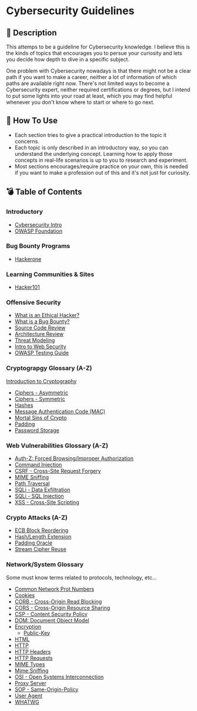 # Cybersecurity Guidelines

## :pushpin: Description

This attemps to be a guideline for Cybersecurity knowledge. I believe this is the kinds of topics that encourages you to persue your curiosity and lets you decide how depth to dive in a specific subject.

One problem with Cybersecurity nowadays is that there might not be a clear path if you want to make a career, neither a lot of information of which paths are available right now. There's not limited ways to become a Cybersecurity expert, neither required certifications or degrees, but I intend to put some lights into your road at least, which you may find helpful whenever you don't know where to start or where to go next.

## :memo: How To Use

* Each section tries to give a practical introduction to the topic it concerns.
* Each topic is only described in an introductory way, so you can understand the underlying concept. Learning how to apply those concepts in real-life scenarios is up to you to research and experiment.
* Most sections encourages/require practice on your own, this is needed if you want to make a profession out of this and it's not just for curiosity.

## :bomb: Table of Contents

### Introductory

* [Cybersecurity Intro](./intro_to_cybersecurity)
* [OWASP Foundation](./intro_to_cybersecurity/owasp)

### Bug Bounty Programs

* [Hackerone](https://www.hackerone.com/)

### Learning Communities & Sites

* [Hacker101](https://www.hacker101.com/)

### Offensive Security

* [What is an Ethical Hacker?](./offensive)
* [What is a Bug Bounty?](./offensive/bug-bounty)
* [Source Code Review](./offensive/code-review)
* [Architecture Review](./offensive/architectuer-review)
* [Threat Modeling](./offensive/threat-modeling)
* [Intro to Web Security](./offensive/web-sec)
* [OWASP Testing Guide](https://github.com/OWASP/wstg/tree/master/document)

### Cryptograpgy Glossary (A-Z)

[Introduction to Cryptography](./crypto)

* [Ciphers - Asymmetric](./crypto/ciphers/asymmetric)
* [Ciphers - Symmetric](./crypto/ciphers/symmetric)
* [Hashes](./crypto/hashes)
* [Message Authentication Code (MAC)](./crypto/mac)
* [Mortal Sins of Crypto](./crypto/mortal-sins)
* [Padding](./crypto/padding)
* [Password Storage](./crypto/pwd-storage)

### Web Vulnerabilities Glossary (A-Z)

* [Auth-Z: Forced Browsing/Improper Authorization](./vulnerabilities/auth-z)
* [Command Injection](./vulnerabilities/command-injection)
* [CSRF - Cross-Site Request Forgery](./vulnerabilities/csrf)
* [MIME Sniffing](./vulnerabilities/mime-sniffing)
* [Path Traversal](./vulnerabilities/path-traversal)
* [SQLi - Data Exfiltration](./vulnerabilities/sql-exfiltration)
* [SQLi - SQL Injection](./vulnerabilities/sql-injection)
* [XSS - Cross-Site Scripting](./vulnerabilities/xss)

### Crypto Attacks (A-Z)

* [ECB Block Reordering](./crypto/attacks/ecb-block-reordering)
* [Hash/Length Extension](./crypto/attacks/hash-extension)
* [Padding Oracle](./crypto/attacks/padding-oracle)
* [Stream Cipher Reuse](./crypto/attacks/stream-cipher-reuse)

### Network/System Glossary

Some must know terms related to protocols, technology, etc...

* [Common Network Prot Numbers](https://www.utilizewindows.com/list-of-common-network-port-numbers/)
* [Cookies](./glossary/cookies)
* [CORB - Cross-Origin Read Blocking](./glossary/corb)
* [CORS - Cross-Origin Resource Sharing](./glossary/cors)
* [CSP - Content Security Policy](./glossary/csp)
* [DOM: Document Object Model](./glossary/dom)
* [Encryption](./glossary/encryption)
  * [Public-Key](./glossary/encryption/public-key)
* [HTML](./glossary/html)
* [HTTP](./glossary/http)
* [HTTP Headers](./glossary/http-headers)
* [HTTP Requests](./glossary/http-requests)
* [MIME Types](./glossary/mime-types)
* [Mime Sniffing](./glossary/mime-sniffing)
* [OSI - Open Systems Interconnection](./glossary/osi)
* [Proxy Server](./glossary/proxy-server)
* [SOP - Same-Origin-Policy](./glossary/sop)
* [User Agent](./glossary/user-agent)
* [WHATWG](./glossary/whatwg)
